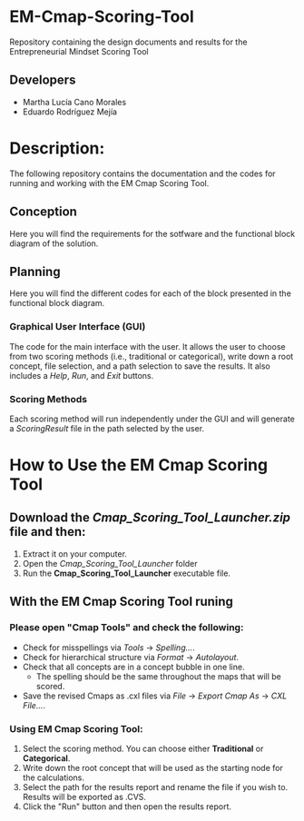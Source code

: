 # EM-Cmap-Scoring-Tool
Repository containing the design documents and results for the Entrepreneurial Mindset Scoring Tool
## Developers
- Martha Lucía Cano Morales
- Eduardo Rodríguez Mejía

# Description:
The following repository contains the documentation and the codes for running and working with the EM Cmap Scoring Tool.
##  Conception
Here you will find the requirements for the sotfware and the functional block diagram of the solution.
## Planning
Here you will find the different codes for each of the block presented in the functional block diagram.
### Graphical User Interface (GUI)
The code for the main interface with the user. It allows the user to choose from two scoring methods (i.e., traditional or categorical), write down a root concept, file selection, and a path selection to save the results.
It also includes a *Help*, *Run*, and *Exit* buttons.
### Scoring Methods
Each scoring method will run independently under the GUI and will generate a *ScoringResult* file in the path selected by the user.

# How to Use the EM Cmap Scoring Tool
## Download the *Cmap_Scoring_Tool_Launcher.zip* file and then:
1. Extract it on your computer.
2. Open the *Cmap_Scoring_Tool_Launcher* folder
3. Run the **Cmap_Scoring_Tool_Launcher** executable file.
## With the **EM Cmap Scoring Tool** runing
### Please open "Cmap Tools" and check the following:
- Check for misspellings via *Tools* -> *Spelling...*.
- Check for hierarchical structure via *Format* -> *Autolayout*.
- Check that all concepts are in a concept bubble in one line.
	- The spelling should be the same throughout the maps that will be scored.
- Save the revised Cmaps as .cxl files via *File* -> *Export Cmap As* -> *CXL File...*.
### Using EM Cmap Scoring Tool:
1. Select the scoring method. You can choose either **Traditional** or **Categorical**.
2. Write down the root concept that will be used as the starting node for the calculations.
3. Select the path for the results report and rename the file if you wish to. Results will be exported as .CVS.
4. Click the "Run" button and then open the results report.
